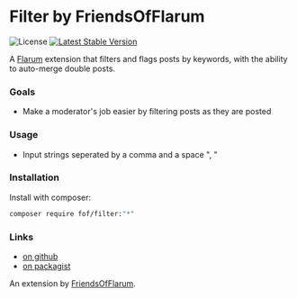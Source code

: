 # Filter by FriendsOfFlarum

![License](https://img.shields.io/badge/license-MIT-blue.svg) [![Latest Stable Version](https://img.shields.io/packagist/v/fof/filter.svg)](https://packagist.org/packages/fof/filter)

A [Flarum](http://flarum.org) extension that filters and flags posts by keywords, with the ability to auto-merge double posts.

### Goals

- Make a moderator's job easier by filtering posts as they are posted

### Usage

- Input strings seperated by a comma and a space ", "

### Installation

Install with composer:

```bash
composer require fof/filter:"*"
```

### Links

- [on github](https://github.com/friendsofflarum/filter)
- [on packagist](https://packagist.org/packages/fof/filter)

An extension by [FriendsOfFlarum](https://github.com/FriendsOfFlarum).
